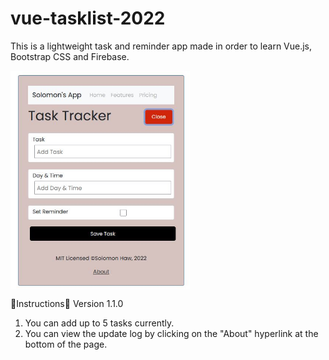 # vue-tasklist-2022
This is a lightweight task and reminder app made in order to learn Vue.js, Bootstrap CSS and Firebase.

<img src="/public/screencap.jpg" align="center" height="350">

📜Instructions:scroll:
Version 1.1.0
1. You can add up to 5 tasks currently.
2. You can view the update log by clicking on the "About" hyperlink at the bottom of the page.
